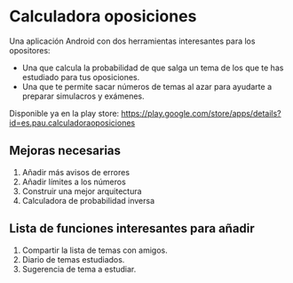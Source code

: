 # Calculadora oposiciones
Una aplicación Android con dos herramientas interesantes para los opositores:
- Una que calcula la probabilidad de que salga un tema de los que te has estudiado para tus oposiciones.
- Una que te permite sacar números de temas al azar para ayudarte a preparar simulacros y exámenes.

Disponible ya en la play store: https://play.google.com/store/apps/details?id=es.pau.calculadoraoposiciones

## Mejoras necesarias
1. Añadir más avisos de errores
2. Añadir límites a los números
3. Construir una mejor arquitectura
4. Calculadora de probabilidad inversa

## Lista de funciones interesantes para añadir
1. Compartir la lista de temas con amigos.
2. Diario de temas estudiados.
3. Sugerencia de tema a estudiar.

